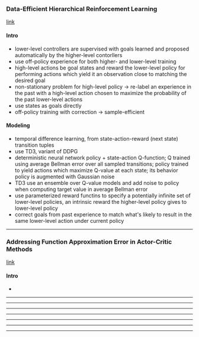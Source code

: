 ### Data-Efficient Hierarchical Reinforcement Learning 
[link](https://arxiv.org/pdf/1805.08296.pdf)

#### Intro 

- lower-level controllers are supervised with goals learned and proposed automatically by the higher-level contorllers 
- use off-policy experience for both higher- and lower-level training 
- high-level actions be goal states and reward the lower-level policy for performing actions which yield it an observation close to matching the desired goal 
- non-stationary problem for high-level policy -> re-label an experience in the past with a high-level action chosen to maximize the probability of the past lower-level actions 
- use states as goals directly 
- off-policy training with correction -> sample-efficient 

#### Modeling 

- temporal difference learning, from state-action-reward (next state) transition tuples 
- use TD3, variant of DDPG
- deterministic neural network policy + state-action Q-function; Q trained using average Bellman error over all sampled transitions; policy trained to yield actions which maximize Q-value at each state; its behavior policy is augmented with Gaussian noise 
- TD3 use an ensemble over Q-value models and add noise to policy when computing target value in average Bellman error 
- use parameterized reward functins to specify a potentially infinite set of lower-level policies, an intrinsic reward the higher-level policy gives to lower-level policy 
- correct goals from past experience to match what's likely to result in the same lower-level action under current policy 


<!--- *********************************************************************************************************************************************** --->
--- 

### Addressing Function Approximation Error in Actor-Critic Methods
[link](https://arxiv.org/pdf/1802.09477.pdf)

#### Intro 

-



<!--- *********************************************************************************************************************************************** --->
--- 






<!--- *********************************************************************************************************************************************** --->
--- 






<!--- *********************************************************************************************************************************************** --->
--- 






<!--- *********************************************************************************************************************************************** --->
--- 






<!--- *********************************************************************************************************************************************** --->
--- 






<!--- *********************************************************************************************************************************************** --->
--- 






<!--- *********************************************************************************************************************************************** --->
--- 